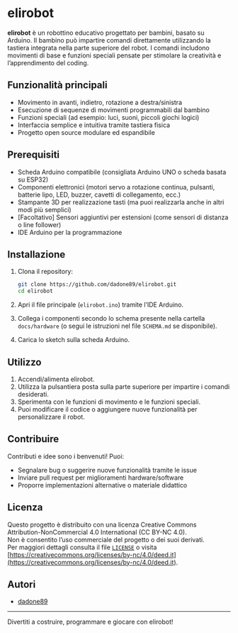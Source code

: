 # elirobot

**elirobot** è un robottino educativo progettato per bambini, basato su Arduino. Il bambino può impartire comandi direttamente utilizzando la tastiera integrata nella parte superiore del robot. I comandi includono movimenti di base e funzioni speciali pensate per stimolare la creatività e l’apprendimento del coding.

## Funzionalità principali

- Movimento in avanti, indietro, rotazione a destra/sinistra
- Esecuzione di sequenze di movimenti programmabili dal bambino
- Funzioni speciali (ad esempio: luci, suoni, piccoli giochi logici)
- Interfaccia semplice e intuitiva tramite tastiera fisica
- Progetto open source modulare ed espandibile

## Prerequisiti

- Scheda Arduino compatibile (consigliata Arduino UNO o scheda basata su ESP32)
- Componenti elettronici (motori servo a rotazione continua, pulsanti, batterie lipo, LED, buzzer, cavetti di collegamento, ecc.)
- Stampante 3D per realizzazione tasti (ma puoi realizzarla anche in altri modi più semplici)
- [Facoltativo] Sensori aggiuntivi per estensioni (come sensori di distanza o line follower)
- IDE Arduino per la programmazione

## Installazione

1. Clona il repository:
   ```bash
   git clone https://github.com/dadone89/elirobot.git
   cd elirobot
   ```

2. Apri il file principale (`elirobot.ino`) tramite l’IDE Arduino.

3. Collega i componenti secondo lo schema presente nella cartella `docs/hardware` (o segui le istruzioni nel file `SCHEMA.md` se disponibile).

4. Carica lo sketch sulla scheda Arduino.

## Utilizzo

1. Accendi/alimenta elirobot.
2. Utilizza la pulsantiera posta sulla parte superiore per impartire i comandi desiderati.
3. Sperimenta con le funzioni di movimento e le funzioni speciali.
4. Puoi modificare il codice o aggiungere nuove funzionalità per personalizzare il robot.

## Contribuire

Contributi e idee sono i benvenuti! Puoi:

- Segnalare bug o suggerire nuove funzionalità tramite le issue
- Inviare pull request per miglioramenti hardware/software
- Proporre implementazioni alternative o materiale didattico

## Licenza

Questo progetto è distribuito con una licenza Creative Commons Attribution-NonCommercial 4.0 International (CC BY-NC 4.0).  
Non è consentito l’uso commerciale del progetto o dei suoi derivati.  
Per maggiori dettagli consulta il file [`LICENSE`](LICENSE) o visita [https://creativecommons.org/licenses/by-nc/4.0/deed.it](https://creativecommons.org/licenses/by-nc/4.0/deed.it).

## Autori

- [dadone89](https://github.com/dadone89)

---

Divertiti a costruire, programmare e giocare con elirobot!